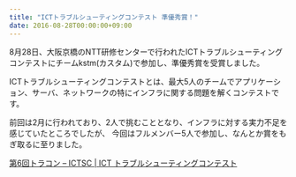 ```yaml
---
title: "ICTトラブルシューティングコンテスト 準優秀賞！"
date: 2016-08-28T00:00:00+09:00
---
```


8月28日、大阪京橋のNTT研修センターで行われたICTトラブルシューティングコンテストにチームkstm(カスタム)で参加し、準優秀賞を受賞しました。

ICTトラブルシューティングコンテストとは、最大5人のチームでアプリケーション、サーバ、ネットワークの特にインフラに関する問題を解くコンテストです。

前回は2月に行われており、2人で挑むこととなり、インフラに対する実力不足を感じていたところでしたが、
今回はフルメンバー5人で参加し、なんとか賞をもぎ取るに至りました。

[第6回トラコン – ICTSC | ICT トラブルシューティングコンテスト](http://icttoracon.net/archives/category/%E7%AC%AC6%E5%9B%9E%E3%83%88%E3%83%A9%E3%82%B3%E3%83%B3)
